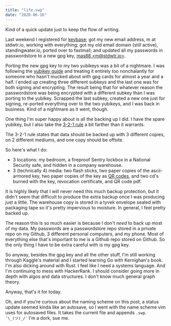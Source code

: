 ```yaml
---
title: "life.swp"
date: "2020-06-16"
---
```


Kind of a quick update just to keep the flow of writing.

Last weekend I registered for [keybase][0]; got my new email address, m at
stdwtr.io, working with everything; got my old email domain (still active),
standingwater.io, ported over to fastmail; and updated all my passwords in
passwordstore to a new gpg key, [mas88 \<m@stdwtr.io\>][1].

Porting the new gpg key to my two yubikeys was a bit of a nightmare. I was
following the [yubikey guide][2] and treating it entirely too nonchalantly for
someone who hasn't mucked about with gpg cards for almost a year and a half. I
ended up creating three different subkeys and the last one was for both signing
and encrypting. The result being that for whatever reason the passwordstore was
being encrypted with a different subkey than I was porting to the yubikey.
Scrapped the last subkey, created a new one just for signing, re-ported
everything over to the two yubikeys, and I was back in business. Kind of a
nightmare as it went, though.

One thing I'm super happy about is all the backing up I did. I have the spare
yubikey, but I also take the [3-2-1 rule][3] a bit farther than it warrants.

The 3-2-1 rule states that data should be backed up with 3 different copies, on
2 different mediums, and one copy should be offsite.

So here's what I do:

- 3 locations: my bedroom, a fireproof Sentry lockbox in a National Security
  safe, and hidden in a company warehouse.
- 3 (technically 4) media: two flash sticks, two paper copies of the
  ascii-armored key, two paper copies of the key as [QR codes][4], and two cd's
  burned with the key, revocation certificate, and QR code pdf.

It is highly likely that I will never need this much backup protection, but it
didn't seem that difficult to produce the extra backup once I was producing just
a little. The warehouse copy is stored in a tyvek envelope sealed with packaging
tape so it's pretty impervious to moisture. In general, I feel pretty backed up.

The reason this is so much easier is because I don't _need_ to back up most of
my data. My passwords are a passwordstore repo stored in a private repo on my
Github, 3 different personal computers, and my phone. Most of everything else
that's important to me is a Github repo stored on Github. So the only thing I
have to be extra careful with is my gpg key.

So anyway, besides the gpg key and all the other stuff, I'm still working
through Kaggle's material and I started learning Go with Kernighan's book. I'm
also dicking around with Rust. I feel like I need a systems language. And I'm
continuing to mess with HackerRank. I should consider going more in depth with
algos and data structures. I don't know much general graph theory.

Anyway, that's it for today.

Oh, and if you're curious about the naming scheme on this post, a status update
seemed kinda like an autosave, so I went with the name scheme vim uses for
autosaved files. It takes the current file and appends `.swp`. `¯\_(ツ)_/¯` I'm
a dork, sue me.

[0]: https://keybase.io/m88
[1]: http://keys.gnupg.net/pks/lookup?op=vindex&fingerprint=on&search=0xF6B84F:w
[2]:
  https://support.yubico.com/support/solutions/articles/15000006420-using-your-yubikey-with-openpgp
[3]: https://en.wikipedia.org/wiki/Backup#Storage
[4]: https://gist.github.com/mas-4/8db0ee9fc2ed7f79e1e3439f30b0f248
